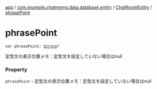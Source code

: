 [app](../../index.md) / [com.example.chatmemo.data.database.entity](../index.md) / [ChatRoomEntity](index.md) / [phrasePoint](./phrase-point.md)

# phrasePoint

`var phrasePoint: `[`String`](https://kotlinlang.org/api/latest/jvm/stdlib/kotlin/-string/index.html)`?`

定型文の表示位置メモ：定型文を設定していない場合はnull

### Property

`phrasePoint` - 定型文の表示位置メモ：定型文を設定していない場合はnull